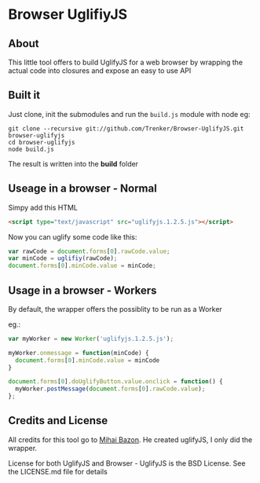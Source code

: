 # Browser UglifiyJS

## About

This little tool offers to build UglifyJS for a web browser by wrapping the actual code into closures and expose an easy to use API

## Built it

Just clone, init the submodules and run the <code>build.js</code> module with node
eg:

```
git clone --recursive git://github.com/Trenker/Browser-UglifyJS.git browser-uglifyjs
cd browser-uglifyjs
node build.js
```

The result is written into the **build** folder

## Useage in a browser - Normal

Simpy add this HTML

```html
<script type="text/javascript" src="uglifyjs.1.2.5.js"></script>
```

Now you can uglify some code like this:

```javascript
var rawCode = document.forms[0].rawCode.value;
var minCode = uglifiy(rawCode);
document.forms[0].minCode.value = minCode;
```

## Usage in a browser - Workers

By default, the wrapper offers the possiblity to be run as a Worker

eg.:

```javascript
var myWorker = new Worker('uglifyjs.1.2.5.js');

myWorker.onmessage = function(minCode) {
  document.forms[0].minCode.value = minCode
}

document.forms[0].doUglifyButton.value.onclick = function() {
  myWorker.postMessage(document.forms[0].rawCode.value);
};
```

## Credits and License

All credits for this tool go to [Mihai Bazon](https://github.com/mishoo).
He created uglifyJS, I only did the wrapper.

License for both UglifyJS and Browser - UglifyJS is the BSD License.
See the LICENSE.md file for details
